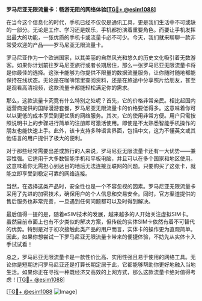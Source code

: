 **罗马尼亚无限流量卡：畅游无阻的网络体验[[TG💪+ @esim1088](https://t.me/s/esim1088)]**

在当今这个信息化的时代，手机已经不仅仅是通讯工具，更是我们生活中不可或缺的一部分。无论是工作、学习还是娱乐，手机都扮演着重要角色。而要让手机发挥出最大的功能，一张优质的手机卡或流量卡必不可少。今天，我们就来聊聊一款非常受欢迎的产品——罗马尼亚无限流量卡。

罗马尼亚作为一个欧洲国家，以其美丽的自然风光和悠久的历史文化吸引着无数游客。如果你计划前往罗马尼亚旅行或者长期居住，那么一张罗马尼亚无限流量卡将是你最佳的选择。这张卡能够为你提供不限量的数据流量服务，让你随时随地都能保持在线状态。无论是在咖啡馆里查阅资料，还是在旅途中分享照片给朋友，甚至是观看高清视频，这款流量卡都能轻松满足你的需求。

那么，这款流量卡究竟有什么特别之处呢？首先，它的价格非常亲民。相比起国内运营商提供的国际漫游套餐，罗马尼亚无限流量卡的价格要低得多。这意味着你可以以更低的成本享受到更优质的网络服务。其次，它的使用非常方便。用户只需按照说明书上的步骤进行简单的注册即可激活使用。即使是不太熟悉智能手机操作的朋友也能快速上手。此外，该卡支持多种语言界面，包括中文，这为不懂英文或其他语言的用户提供了极大的便利。

对于那些经常需要出差或旅行的人来说，罗马尼亚无限流量卡还有一大优势——兼容性强。它适用于大多数智能手机和平板电脑，并且可以在多个国家和地区使用。这意味着你无需担心到达目的地后无法连接互联网的问题。只要购买了这张卡，就能立即享受到稳定可靠的网络连接。

当然，在选择这类产品时，安全性也是一个不容忽视的因素。罗马尼亚无限流量卡采用了先进的加密技术，确保用户的个人信息和交易安全。同时，官方渠道提供的售后服务也非常完善，一旦遇到任何问题都可以及时得到解决。

最后值得一提的是，随着eSIM技术的发展，越来越多的人开始关注虚拟SIM卡。虽然目前市面上也有不少类似的解决方案，但传统的实体SIM卡依然有着不可替代的优势。特别是对于初次接触此类产品的用户而言，实体卡的操作更为直观简单。因此，如果你想尝试一下罗马尼亚无限流量卡带来的便捷体验，不妨先从实体卡入手试试看！

总之，罗马尼亚无限流量卡是一款性价比高、实用性强且易于使用的网络工具。无论你是短期访问罗马尼亚还是打算长期定居于此，它都能够帮助你更好地融入当地生活。如果你正在寻找一种既经济又高效的上网方式，那么这款流量卡绝对值得考虑！[[TG💪+ @esim1088](https://t.me/s/esim1088)]

[[TG💪+ @esim1088](https://t.me/s/esim1088) ![Image](https://i.postimg.cc/4NQfJmqS/Snipaste-2025-05-13-00-14-12.png)]